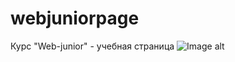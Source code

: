 # webjuniorpage
Курс "Web-junior" - учебная страница
![Image alt](https://github.com/elakhamitova/webjuniorpage/blob/master/webjuniorpage.png)
